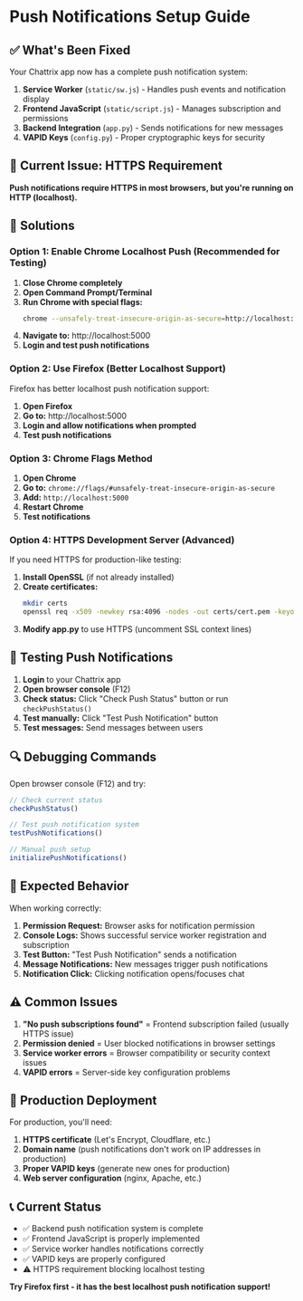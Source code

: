 # Push Notifications Setup Guide

## ✅ What's Been Fixed

Your Chattrix app now has a complete push notification system:

1. **Service Worker** (`static/sw.js`) - Handles push events and notification display
2. **Frontend JavaScript** (`static/script.js`) - Manages subscription and permissions  
3. **Backend Integration** (`app.py`) - Sends notifications for new messages
4. **VAPID Keys** (`config.py`) - Proper cryptographic keys for security

## 🚨 Current Issue: HTTPS Requirement

**Push notifications require HTTPS in most browsers, but you're running on HTTP (localhost).**

## 🔧 Solutions

### Option 1: Enable Chrome Localhost Push (Recommended for Testing)

1. **Close Chrome completely**
2. **Open Command Prompt/Terminal**
3. **Run Chrome with special flags:**
   ```bash
   chrome --unsafely-treat-insecure-origin-as-secure=http://localhost:5000 --user-data-dir=C:\temp\chrome-test
   ```
4. **Navigate to:** http://localhost:5000
5. **Login and test push notifications**

### Option 2: Use Firefox (Better Localhost Support)

Firefox has better localhost push notification support:

1. **Open Firefox**
2. **Go to:** http://localhost:5000  
3. **Login and allow notifications when prompted**
4. **Test push notifications**

### Option 3: Chrome Flags Method

1. **Open Chrome**
2. **Go to:** `chrome://flags/#unsafely-treat-insecure-origin-as-secure`
3. **Add:** `http://localhost:5000`
4. **Restart Chrome**
5. **Test notifications**

### Option 4: HTTPS Development Server (Advanced)

If you need HTTPS for production-like testing:

1. **Install OpenSSL** (if not already installed)
2. **Create certificates:**
   ```bash
   mkdir certs
   openssl req -x509 -newkey rsa:4096 -nodes -out certs/cert.pem -keyout certs/key.pem -days 365 -subj "/CN=localhost"
   ```
3. **Modify app.py** to use HTTPS (uncomment SSL context lines)

## 🧪 Testing Push Notifications

1. **Login** to your Chattrix app
2. **Open browser console** (F12)
3. **Check status:** Click "Check Push Status" button or run `checkPushStatus()`
4. **Test manually:** Click "Test Push Notification" button
5. **Test messages:** Send messages between users

## 🔍 Debugging Commands

Open browser console (F12) and try:

```javascript
// Check current status
checkPushStatus()

// Test push notification system
testPushNotifications()

// Manual push setup
initializePushNotifications()
```

## 📱 Expected Behavior

When working correctly:

1. **Permission Request:** Browser asks for notification permission
2. **Console Logs:** Shows successful service worker registration and subscription
3. **Test Button:** "Test Push Notification" sends a notification
4. **Message Notifications:** New messages trigger push notifications
5. **Notification Click:** Clicking notification opens/focuses chat

## ⚠️ Common Issues

1. **"No push subscriptions found"** = Frontend subscription failed (usually HTTPS issue)
2. **Permission denied** = User blocked notifications in browser settings
3. **Service worker errors** = Browser compatibility or security context issues
4. **VAPID errors** = Server-side key configuration problems

## 🎯 Production Deployment

For production, you'll need:

1. **HTTPS certificate** (Let's Encrypt, Cloudflare, etc.)
2. **Domain name** (push notifications don't work on IP addresses in production)  
3. **Proper VAPID keys** (generate new ones for production)
4. **Web server configuration** (nginx, Apache, etc.)

## 📞 Current Status

- ✅ Backend push notification system is complete
- ✅ Frontend JavaScript is properly implemented  
- ✅ Service worker handles notifications correctly
- ✅ VAPID keys are properly configured
- ⚠️ HTTPS requirement blocking localhost testing

**Try Firefox first - it has the best localhost push notification support!**

